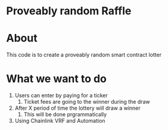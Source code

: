 # Proveably random Raffle

# About


This code is to create a proveably random smart contract lotter

# What we want to do

1. Users can enter by paying for a ticker
   1. Ticket fees are going to the winner during the draw
2. After X period of time the lottery will draw a winner
   1. This will be done prgrammatically
3. Using Chainlink VRF and Automation